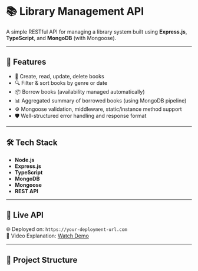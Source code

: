 # 📚 Library Management API

A simple RESTful API for managing a library system built using **Express.js**, **TypeScript**, and **MongoDB** (with Mongoose).

---

## 🚀 Features

- 📖 Create, read, update, delete books
- 🔍 Filter & sort books by genre or date
- 📦 Borrow books (availability managed automatically)
- 📊 Aggregated summary of borrowed books (using MongoDB pipeline)
- ⚙️ Mongoose validation, middleware, static/instance method support
- 🛡️ Well-structured error handling and response format

---

## 🛠️ Tech Stack

- **Node.js**
- **Express.js**
- **TypeScript**
- **MongoDB**
- **Mongoose**
- **REST API**

---

## 🔗 Live API

🌐 Deployed on: `https://your-deployment-url.com`  
🎥 Video Explanation: [Watch Demo](https://your-video-link.com)

---

## 📂 Project Structure

